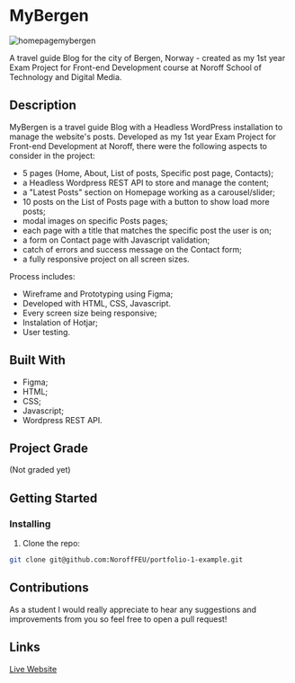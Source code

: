 # MyBergen

![homepagemybergen](https://user-images.githubusercontent.com/50967213/194757834-736fff0c-3440-4863-8fcc-51672a5b2e52.jpg)

A travel guide Blog for the city of Bergen, Norway - created as my 1st year Exam Project for Front-end Development course at Noroff School of Technology and Digital Media.

## Description

MyBergen is a travel guide Blog with a Headless WordPress installation to manage the website's posts.
Developed as my 1st year Exam Project for Front-end Development at Noroff, there were the following aspects to consider in the project:

- 5 pages (Home, About, List of posts, Specific post page, Contacts);
- a Headless Wordpress REST API to store and manage the content;
- a "Latest Posts" section on Homepage working as a carousel/slider;
- 10 posts on the List of Posts page with a button to show load more posts;
- modal images on specific Posts pages;
- each page with a title that matches the specific post the user is on;
- a form on Contact page with Javascript validation;
- catch of errors and success message on the Contact form;
- a fully responsive project on all screen sizes.

Process includes:

- Wireframe and Prototyping using Figma;
- Developed with HTML, CSS, Javascript.
- Every screen size being responsive;
- Instalation of Hotjar;
- User testing.

## Built With

- Figma;
- HTML;
- CSS;
- Javascript;
- Wordpress REST API.

## Project Grade
(Not graded yet)

## Getting Started

### Installing

1. Clone the repo:

```bash
git clone git@github.com:NoroffFEU/portfolio-1-example.git
```

## Contributions

As a student I would really appreciate to hear any suggestions and improvements from you so feel free to open a pull request!

## Links

[Live Website](https://mybergen.netlify.app/)
